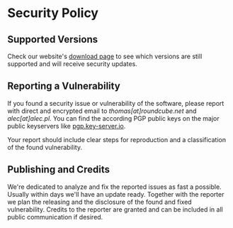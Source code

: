 # Security Policy

## Supported Versions

Check our website's [download page](https://roundcube.net/download/) to see which versions are still supported and will receive security updates.

## Reporting a Vulnerability

If you found a security issue or vulnerability of the software, please report with direct and encrypted email to *thomas[at]roundcube.net*
and *alec[at]alec.pl*. You can find the according PGP public keys on the major public keyservers like [pgp.key-server.io](https://pgp.key-server.io).

Your report should include clear steps for reproduction and a classification of the found vulnerability.

## Publishing and Credits

We're dedicated to analyze and fix the reported issues as fast a possible. Usually within days we'll have an update ready.
Together with the reporter we plan the releasing and the disclosure of the found and fixed vulnerability.
Credits to the reporter are granted and can be included in all public communication if desired.
